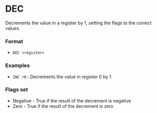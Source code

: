 # DEC

Decrements the value in a register by 1, setting the flags to the correct values.

### Format

* `DEC <register>`

### Examples

* `INC r0` : Decrements the value in register 0 by 1

### Flags set

* Negative - True if the result of the decrement is negative
* Zero - True if the result of the decrement is zero